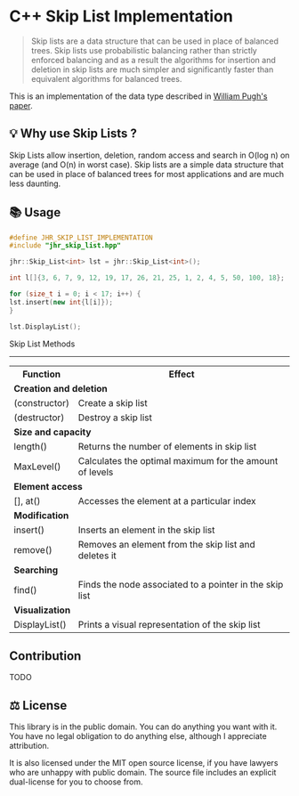 # C++ Skip List Implementation

> Skip lists are a data structure that can be used in place of balanced trees.
> Skip lists use probabilistic balancing rather than strictly enforced balancing
> and as a result the algorithms for insertion and deletion in skip lists are
> much simpler and significantly faster than equivalent algorithms for
> balanced trees.

This is an implementation of the data type described in [William Pugh's paper](https:www.epaperpress.com/sortsearch/download/skiplist.pdf).

## 💡 Why use Skip Lists ?

Skip Lists allow insertion, deletion, random access and search in O(log n) on average (and O(n) in worst case).
Skip lists are a simple data structure that can be used in place of balanced trees for most applications and are much less daunting.

## 📚 Usage

```cpp
#define JHR_SKIP_LIST_IMPLEMENTATION
#include "jhr_skip_list.hpp"

jhr::Skip_List<int> lst = jhr::Skip_List<int>();

int l[]{3, 6, 7, 9, 12, 19, 17, 26, 21, 25, 1, 2, 4, 5, 50, 100, 18};

for (size_t i = 0; i < 17; i++) {
lst.insert(new int{l[i]});
}

lst.DisplayList();

```

Skip List Methods

---

<table>
  <tr>
    <th>Function</th>
    <th>Effect</th>
  </tr>
  <tr>
    <td colspan="2">
        <b>Creation and deletion</b>
    </td>
  </tr>
  <tr>
    <td>(constructor)</td>
    <td>Create a skip list</td>
  </tr>
  <tr></tr>
  <tr>
    <td>(destructor)</td>
    <td>Destroy a skip list</td>
  </tr>
  <tr>
    <td colspan="2">
        <b>Size and capacity</b>
    </td>
  </tr>
  <tr>
    <td>length()</td>
    <td>Returns the number of elements in skip list</td>
  </tr>
  <tr></tr>
  <tr>
    <td>MaxLevel()</td>
    <td>Calculates the optimal maximum for the amount of levels</td>
  </tr>
  <tr>
    <td colspan="2">
        <b>Element access</b>
    </td>
  </tr>
  <tr>
    <td>[], at()</td>
    <td>Accesses the element at a particular index</td>
  </tr>
  <tr>
    <td colspan="2">
        <b>Modification</b>
    </td>
  </tr>
  <tr>
    <td>insert()</td>
    <td>Inserts an element in the skip list</td>
  </tr>
  <tr></tr>
  <tr>
    <td>remove()</td>
    <td>Removes an element from the skip list and deletes it</td>
  </tr>
  <tr>
    <td colspan="2">
        <b>Searching</b>
    </td>
  </tr>
  <tr>
    <td>find()</td>
    <td>Finds the node associated to a pointer in the skip list</td>
  </tr>
  <tr>
    <td colspan="2">
        <b>Visualization</b>
    </td>
  </tr>
  <tr>
    <td>DisplayList()</td>
    <td>Prints a visual representation of the skip list</td>
  </tr>
</table>

## Contribution

TODO

## ⚖ License

This library is in the public domain. You can do anything you want with it. You have no legal obligation to do anything else, although I appreciate attribution.

It is also licensed under the MIT open source license, if you have lawyers who are unhappy with public domain. The source file includes an explicit dual-license for you to choose from.
